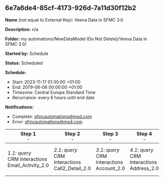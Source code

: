 ## 6e7a6de4-85cf-4173-926d-7a11d30f12b2

**Name** (not equal to External Key)**:** Veeva Data in SFMC 3.0

**Description:** n/a

**Folder:** my automations/NewDataModel (Do Not Delete)/Veeva Data in SFMC 3.0/

**Started by:** Schedule

**Status:** Scheduled

**Schedule:**

* Start: 2023-11-17 01:30:00 +01:00
* End: 2079-06-06 00:00:00 +01:00
* Timezone: Central Europe Standard Time
* Recurrance: every 6 hours until end date

**Notifications:**

* Complete: sfmcautomations@msd.com
* Error: sfmcautomations@msd.com

| Step 1<br>_<small>-</small>_ | Step 2<br>_<small>-</small>_ | Step 3<br>_<small>-</small>_ | Step 4<br>_<small>-</small>_ | Step 5<br>_<small>-</small>_ | Step 6<br>_<small>-</small>_ | Step 7<br>_<small>-</small>_ | Step 8<br>_<small>-</small>_ | Step 9<br>_<small>-</small>_ | Step 10<br>_<small>-</small>_ | Step 11<br>_<small>-</small>_ | Step 12<br>_<small>-</small>_ | Step 13<br>_<small>-</small>_ | Step 14<br>_<small>-</small>_ | Step 15<br>_<small>-</small>_ | Step 16<br>_<small>-</small>_ | Step 17<br>_<small>-</small>_ | Step 18<br>_<small>-</small>_ | Step 19<br>_<small>-</small>_ | Step 20<br>_<small>-</small>_ | Step 21<br>_<small>-</small>_ | Step 22<br>_<small>-</small>_ | Step 23<br>_<small>-</small>_ | Step 24<br>_<small>-</small>_ | Step 25<br>_<small>-</small>_ | Step 26<br>_<small>-</small>_ | Step 27<br>_<small>-</small>_ |
| --- | --- | --- | --- | --- | --- | --- | --- | --- | --- | --- | --- | --- | --- | --- | --- | --- | --- | --- | --- | --- | --- | --- | --- | --- | --- | --- |
| _1.1: query_<br>CRM Interactions Email_Activity_2.0 | _2.1: query_<br>CRM Interactions Call2_Detail_2.0 | _3.1: query_<br>CRM Interactions Account_2.0 | _4.1: query_<br>CRM Interactions Address_2.0 | _5.1: query_<br>CRM Interactions Call2_Key_Message_2.0 | _6.1: query_<br>CRM Interactions Approved_Document_2.0 | _7.1: query_<br>CRM Interactions Call2_Sample_2.0 | _8.1: query_<br>CRM_Interactions Clm_Presentation_2.0 | _9.1: query_<br>CRM Interactions _Product_2.0 | _10.1: query_<br>CRM Interactions Multichannel_consent_2.0 | _11.1: query_<br>CRM Interactions Question_Response_2.0 | _12.1: query_<br>CRM_Interactions_Product_metrics_2.0 | _13.1: query_<br>CRM Interactions  Survey_2.0 | _14.1: query_<br>CRM Interactions Sent_Email_2.0 | _15.1: query_<br>CRM Interactions Survey_Target_2.0 | _16.1: query_<br>CRM Interactions Survey_Question_2.0 | _17.1: query_<br>CRM Interactions User_2.0 | _18.1: query_<br>CRM Interactions TSF_2.0 | _19.1: query_<br>CRM Interactions Call2_2.0 | _20.1: query_<br>CRM Interactions MC_Cycle_Plan_Channel_3.0 | _21.1: query_<br>CRM Interactions MC_Cycle_Plan_3.0 | _22.1: query_<br>CRM Interactions MC_Cycle_Plan_Product_3.0 | _23.1: query_<br>CRM Interactions Cycle_Plan_Target_3.0 | _24.1: query_<br>CRM Interactions CI_Header_3.0 | _25.1: query_<br>CRM Interactions _CI_Question_3.0 | _26.1: query_<br>CRM Interactions CI Target Response_3.0 | _27.1: query_<br>CRM Interactions Dynamic_Attribute_3.0 |

